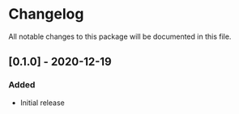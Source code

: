 # Changelog
All notable changes to this package will be documented in this file.

## [0.1.0] - 2020-12-19

### Added

- Initial release
